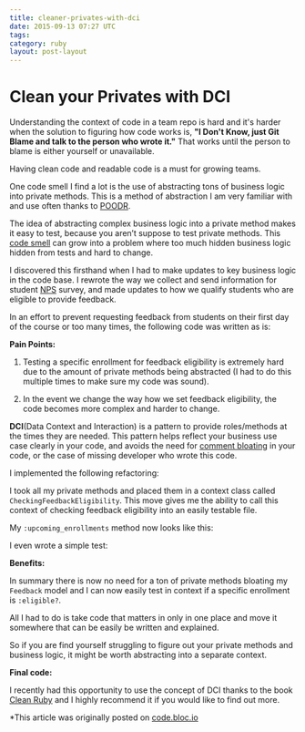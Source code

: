 ```yaml
---
title: cleaner-privates-with-dci
date: 2015-09-13 07:27 UTC
tags:
category: ruby
layout: post-layout
---
```

# Clean your Privates with DCI

Understanding the context of code in a team repo is hard and it's harder when the solution to figuring how code works is, **"I Don't Know, just Git Blame and talk to the person who wrote it."** That works until the person to blame is either yourself or unavailable.

Having clean code and readable code is a must for growing teams.

One code smell I find a lot is the use of abstracting tons of business logic into private methods. This is a method of abstraction I am very familiar with and use often thanks to [POODR](http://www.poodr.com/).

The idea of abstracting complex business logic into a private method makes it easy to test, because you aren’t suppose to test private methods. This [code smell](https://en.wikipedia.org/wiki/Code_smell) can grow into a problem where too much hidden business logic hidden from tests and hard to change.

I discovered this firsthand when I had to make updates to key business logic in the code base. I rewrote the way we collect and send information for student [NPS](https://en.wikipedia.org/wiki/Net_Promoter) survey, and made updates to how we qualify students who are eligible to provide feedback. 

In an effort to prevent requesting feedback from students on their first day of the course or too many times, the following code was written as is:

<script src="https://gist.github.com/bdougie/a0ad352f508203e30cc4.js"></script>

**Pain Points:**

1. Testing a specific enrollment for feedback eligibility is extremely hard due to the amount of private methods being abstracted (I had to do this multiple times to make sure my code was sound).

2. In the event we change the way how we set feedback eligibility, the code becomes more complex and harder to change.

**DCI**(Data Context and Interaction) is a pattern to provide roles/methods at the times they are needed. This pattern helps reflect your business use case clearly in your code, and avoids the need for [comment bloating](https://github.com/bbatsov/ruby-style-guide#comments) in your code, or the case of missing developer who wrote this code.

I implemented the following refactoring:

<script src="https://gist.github.com/bdougie/4086c9a53fa534c2d27c.js"></script>

I took all my private methods and placed them in a context class called `CheckingFeedbackEligibility`. This move gives me the ability to call this context of checking feedback eligibility into an easily testable file. 

My `:upcoming_enrollments` method now looks like this:
<script src="https://gist.github.com/bdougie/0a6a0eee2e2266d77215.js"></script>
I even wrote a simple test:

<script src="https://gist.github.com/bdougie/1141581a30ae56000975.js"></script>

**Benefits:**

In summary there is now no need for a ton of private methods bloating my `Feedback` model and I can now easily test in context if a specific enrollment is `:eligible?`.

All I had to do is take code that matters in only in one place and move it somewhere that can be easily be written and explained.

So if you are find yourself struggling to figure out your private methods and business logic, it might be worth abstracting into a separate context. 

**Final code:**

<script src="https://gist.github.com/bdougie/e1691a2da5938c57be8f.js"></script>

I recently had this opportunity to use the concept of DCI thanks to the book [Clean Ruby](http://clean-ruby.com/) and I highly recommend it if you would like to find out more.

*This article was originally posted on [code.bloc.io](http://code.bloc.io/) 
